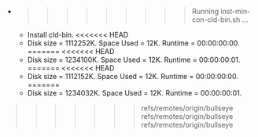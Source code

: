 * >>>>>>>>> Running inst-min-con-cld-bin.sh ...
  * Install cld-bin.
<<<<<<< HEAD
  * Disk size = 1112252K. Space Used = 12K. Runtime = 00:00:00:00.
=======
<<<<<<< HEAD
  * Disk size = 1234100K. Space Used = 12K. Runtime = 00:00:00:01.
=======
<<<<<<< HEAD
  * Disk size = 1112152K. Space Used = 12K. Runtime = 00:00:00:00.
=======
  * Disk size = 1234032K. Space Used = 12K. Runtime = 00:00:00:01.
>>>>>>> refs/remotes/origin/bullseye
>>>>>>> refs/remotes/origin/bullseye
>>>>>>> refs/remotes/origin/bullseye
